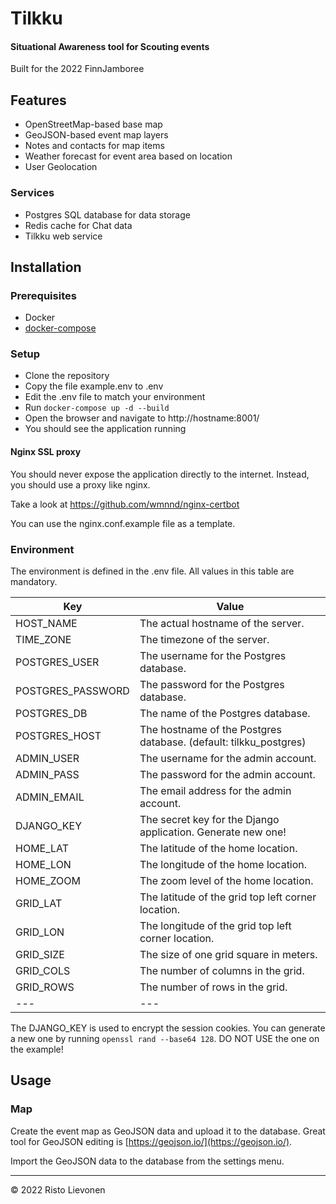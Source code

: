 
# Tilkku
#### Situational Awareness tool for Scouting events
Built for the 2022 FinnJamboree

## Features

- OpenStreetMap-based base map
- GeoJSON-based event map layers
- Notes and contacts for map items
- Weather forecast for event area based on location
- User Geolocation

### Services

- Postgres SQL database for data storage
- Redis cache for Chat data
- Tilkku web service



## Installation

### Prerequisites
- Docker
- [docker-compose](https://docs.docker.com/compose/install/#install-compose)

### Setup
- Clone the repository
- Copy the file example.env to .env
- Edit the .env file to match your environment
- Run `docker-compose up -d --build`
- Open the browser and navigate to http://hostname:8001/
- You should see the application running

#### Nginx SSL proxy

You should never expose the application directly to the internet. Instead, you should use a proxy like nginx.

Take a look at https://github.com/wmnnd/nginx-certbot

You can use the nginx.conf.example file as a template.

### Environment
The environment is defined in the .env file. All values in this table are mandatory.

|Key | Value|
|--- | ---|
HOST_NAME | The actual hostname of the server.
TIME_ZONE | The timezone of the server.
POSTGRES_USER | The username for the Postgres database.
POSTGRES_PASSWORD | The password for the Postgres database.
POSTGRES_DB | The name of the Postgres database.
POSTGRES_HOST | The hostname of the Postgres database. (default: tilkku_postgres)
ADMIN_USER | The username for the admin account.
ADMIN_PASS | The password for the admin account.
ADMIN_EMAIL | The email address for the admin account.
DJANGO_KEY | The secret key for the Django application. Generate new one!
HOME_LAT | The latitude of the home location.
HOME_LON | The longitude of the home location.
HOME_ZOOM | The zoom level of the home location.
GRID_LAT | The latitude of the grid top left corner location.
GRID_LON | The longitude of the grid top left corner location.
GRID_SIZE | The size of one grid square in meters.
GRID_COLS | The number of columns in the grid.
GRID_ROWS | The number of rows in the grid.
|--- | ---|

The DJANGO_KEY is used to encrypt the session cookies. You can generate a new one by running `openssl rand --base64 128`. DO NOT USE the one on the example!

## Usage

### Map

Create the event map as GeoJSON data and upload it to the database. Great tool for GeoJSON editing is [https://geojson.io/](https://geojson.io/).

Import the GeoJSON data to the database from the settings menu.

---
&copy; 2022 Risto Lievonen